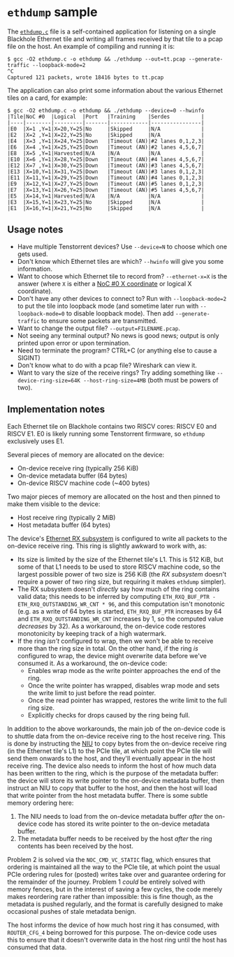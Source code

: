 # `ethdump` sample

The [`ethdump.c`](ethdump.c) file is a self-contained application for listening on a single Blackhole Ethernet tile and writing all frames received by that tile to a pcap file on the host. An example of compiling and running it is:

```
$ gcc -O2 ethdump.c -o ethdump && ./ethdump --out=tt.pcap --generate-traffic --loopback-mode=2
^C
Captured 121 packets, wrote 18416 bytes to tt.pcap
```

The application can also print some information about the various Ethernet tiles on a card, for example:

```
$ gcc -O2 ethdump.c -o ethdump && ./ethdump --device=0 --hwinfo
|Tile|NoC #0  |Logical  |Port   |Training    |Serdes          |
|----|--------|---------|-------|------------|----------------|
|E0  |X=1 ,Y=1|X=20,Y=25|No     |Skipped     |N/A             |
|E2  |X=2 ,Y=1|X=22,Y=25|No     |Skipped     |N/A             |
|E4  |X=3 ,Y=1|X=24,Y=25|Down   |Timeout (AN)|#2 lanes 0,1,2,3|
|E6  |X=4 ,Y=1|X=25,Y=25|Down   |Timeout (AN)|#2 lanes 4,5,6,7|
|E8  |X=5 ,Y=1|Harvested|N/A    |N/A         |N/A             |
|E10 |X=6 ,Y=1|X=28,Y=25|Down   |Timeout (AN)|#4 lanes 4,5,6,7|
|E12 |X=7 ,Y=1|X=30,Y=25|Down   |Timeout (AN)|#3 lanes 4,5,6,7|
|E13 |X=10,Y=1|X=31,Y=25|Down   |Timeout (AN)|#3 lanes 0,1,2,3|
|E11 |X=11,Y=1|X=29,Y=25|Down   |Timeout (AN)|#4 lanes 0,1,2,3|
|E9  |X=12,Y=1|X=27,Y=25|Down   |Timeout (AN)|#5 lanes 0,1,2,3|
|E7  |X=13,Y=1|X=26,Y=25|Down   |Timeout (AN)|#5 lanes 4,5,6,7|
|E5  |X=14,Y=1|Harvested|N/A    |N/A         |N/A             |
|E3  |X=15,Y=1|X=23,Y=25|No     |Skipped     |N/A             |
|E1  |X=16,Y=1|X=21,Y=25|No     |Skipped     |N/A             |
```

## Usage notes

* Have multiple Tenstorrent devices? Use `--device=N` to choose which one gets used.
* Don't know which Ethernet tiles are which? `--hwinfo` will give you some information.
* Want to choose which Ethernet tile to record from? `--ethernet-x=X` is the answer (where `X` is either a [NoC #0 X coordinate](../../../NoC/Coordinates.md) or logical X coordinate).
* Don't have any other devices to connect to? Run with `--loopback-mode=2` to put the tile into loopback mode (and sometime later run with `--loopback-mode=0` to disable loopback mode). Then add `--generate-traffic` to ensure some packets are transmitted.
* Want to change the output file? `--output=FILENAME.pcap`.
* Not seeing any terminal output? No news is good news; output is only printed upon error or upon termination.
* Need to terminate the program? CTRL+C (or anything else to cause a SIGINT)
* Don't know what to do with a pcap file? Wireshark can view it.
* Want to vary the size of the receive rings? Try adding something like `--device-ring-size=64K --host-ring-size=4MB` (both must be powers of two).

## Implementation notes

Each Ethernet tile on Blackhole contains two RISCV cores: RISCV E0 and RISCV E1. E0 is likely running some Tenstorrent firmware, so `ethdump` exclusively uses E1.

Several pieces of memory are allocated on the device:
* On-device receive ring (typically 256 KiB)
* On-device metadata buffer (64 bytes)
* On-device RISCV machine code (~400 bytes)

Two major pieces of memory are allocated on the host and then pinned to make them visible to the device:
* Host receive ring (typically 2 MiB)
* Host metadata buffer (64 bytes)

The device's [Ethernet RX subsystem](../../EthernetTxRx.md) is configured to write all packets to the on-device receive ring. This ring is slightly awkward to work with, as:
* Its size is limited by the size of the Ethernet tile's L1. This is 512 KiB, but some of that L1 needs to be used to store RISCV machine code, so the largest possible power of two size is 256 KiB (the _RX subsystem_ doesn't require a power of two ring size, but requiring it makes `ethdump` simpler).
* The RX subsystem doesn't _directly_ say how much of the ring contains valid data; this needs to be inferred by computing `ETH_RXQ_BUF_PTR - ETH_RXQ_OUTSTANDING_WR_CNT * 96`, and this computation isn't monotonic (e.g. as a write of 64 bytes is started, `ETH_RXQ_BUF_PTR` increases by 64 and `ETH_RXQ_OUTSTANDING_WR_CNT` increases by 1, so the computed value _decreases_ by 32). As a workaround, the on-device code restores monotonicity by keeping track of a high watermark.
* If the ring _isn't_ configured to wrap, then we won't be able to receive more than the ring size in total. On the other hand, if the ring _is_ configured to wrap, the device might overwrite data before we've consumed it. As a workaround, the on-device code:
  * Enables wrap mode as the write pointer approaches the end of the ring.
  * Once the write pointer has wrapped, disables wrap mode and sets the write limit to just before the read pointer.
  * Once the read pointer has wrapped, restores the write limit to the full ring size.
  * Explicitly checks for drops caused by the ring being full.

In addition to the above workarounds, the main job of the on-device code is to shuttle data from the on-device receive ring to the host receive ring. This is done by instructing the [NIU](../../../NoC/MemoryMap.md) to copy bytes from the on-device receive ring (in the Ethernet tile's L1) to the PCIe tile, at which point the PCIe tile will send them onwards to the host, and they'll eventually appear in the host receive ring. The device also needs to inform the host of how much data has been written to the ring, which is the purpose of the metadata buffer: the device will store its write pointer to the on-device metadata buffer, then instruct an NIU to copy that buffer to the host, and then the host will load that write pointer from the host metadata buffer. There is some subtle memory ordering here:
1. The NIU needs to load from the on-device metadata buffer _after_ the on-device code has stored its write pointer to the on-device metadata buffer.
2. The metadata buffer needs to be received by the host _after_ the ring contents has been received by the host.

Problem 2 is solved via the `NOC_CMD_VC_STATIC` flag, which ensures that ordering is maintained all the way to the PCIe tile, at which point the usual PCIe ordering rules for (posted) writes take over and guarantee ordering for the remainder of the journey. Problem 1 _could_ be entirely solved with memory fences, but in the interest of saving a few cycles, the code merely makes reordering rare rather than impossible: this is fine though, as the metadata is pushed regularly, and the format is carefully designed to make occasional pushes of stale metadata benign.

The host informs the device of how much host ring it has consumed, with `ROUTER_CFG_4` being borrowed for this purpose. The on-device code uses this to ensure that it doesn't overwrite data in the host ring until the host has consumed that data.
